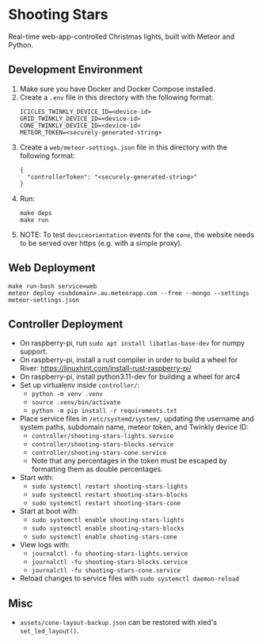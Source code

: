 # Shooting Stars

Real-time web-app-controlled Christmas lights, built with Meteor and
Python.

## Development Environment

1. Make sure you have Docker and Docker Compose installed.
2. Create a `.env` file in this directory with the following format:
   ```
   ICICLES_TWINKLY_DEVICE_ID=<device-id>
   GRID_TWINKLY_DEVICE_ID=<device-id>
   CONE_TWINKLY_DEVICE_ID=<device-id>
   METEOR_TOKEN=<securely-generated-string>
   ```
3. Create a `web/meteor-settings.json` file in this directory with the following format:
   ```
   {
     "controllerToken": "<securely-generated-string>"
   }
   ```
4. Run:
   ```
   make deps
   make run
   ```
5. NOTE: To test `deviceorientation` events for the `cone`, the
   website needs to be served over https (e.g. with a simple proxy).

## Web Deployment

```
make run-bash service=web
meteor deploy <subdomain>.au.meteorapp.com --free --mongo --settings meteor-settings.json
```

## Controller Deployment

* On raspberry-pi, run `sudo apt install libatlas-base-dev` for
  numpy support.
* On raspberry-pi, install a rust compiler in order to build a wheel
  for River: https://linuxhint.com/install-rust-raspberry-pi/
* On raspberry-pi, install python3.11-dev for building a wheel for
  arc4
* Set up virtualenv inside `controller/`:
  * `python -m venv .venv`
  * `source .venv/bin/activate`
  * `python -m pip install -r requirements.txt`
* Place service files in `/etc/systemd/system/`, updating the username and system paths, subdomain name, meteor token, and Twinkly device ID:
  * `controller/shooting-stars-lights.service`
  * `controller/shooting-stars-blocks.service`
  * `controller/shooting-stars-cone.service`
  * Note that any percentages in the token must be escaped by formatting them as double percentages.
* Start with:
  * `sudo systemctl restart shooting-stars-lights`
  * `sudo systemctl restart shooting-stars-blocks`
  * `sudo systemctl restart shooting-stars-cone`
* Start at boot with:
  * `sudo systemctl enable shooting-stars-lights`
  * `sudo systemctl enable shooting-stars-blocks`
  * `sudo systemctl enable shooting-stars-cone`
* View logs with:
  * `journalctl -fu shooting-stars-lights.service`
  * `journalctl -fu shooting-stars-blocks.service`
  * `journalctl -fu shooting-stars-cone.service`
* Reload changes to service files with `sudo systemctl daemon-reload`

## Misc

* `assets/cone-layout-backup.json` can be restored with xled's `set_led_layout()`.
